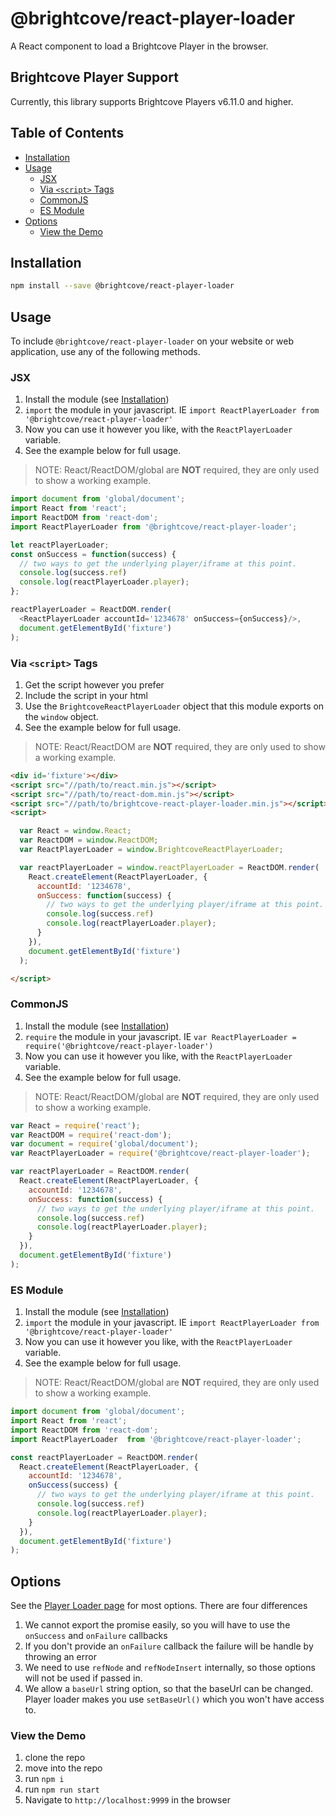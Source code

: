 # @brightcove/react-player-loader
A React component to load a Brightcove Player in the browser.

## Brightcove Player Support
Currently, this library supports Brightcove Players v6.11.0 and higher.

## Table of Contents

<!-- START doctoc generated TOC please keep comment here to allow auto update -->
<!-- DON'T EDIT THIS SECTION, INSTEAD RE-RUN doctoc TO UPDATE -->


- [Installation](#installation)
- [Usage](#usage)
  - [JSX](#jsx)
  - [Via `<script>` Tags](#via-script-tags)
  - [CommonJS](#commonjs)
  - [ES Module](#es-module)
- [Options](#options)
  - [View the Demo](#view-the-demo)

<!-- END doctoc generated TOC please keep comment here to allow auto update -->

## Installation

```sh
npm install --save @brightcove/react-player-loader
```

## Usage

To include `@brightcove/react-player-loader` on your website or web application, use any of the following methods.

### JSX

1. Install the module (see [Installation](##Installation))
2. `import` the module in your javascript. IE `import ReactPlayerLoader from '@brightcove/react-player-loader'`
3. Now you can use it however you like, with the `ReactPlayerLoader` variable.
4. See the example below for full usage.

> NOTE: React/ReactDOM/global are **NOT** required, they are only used to show a working example.

```js
import document from 'global/document';
import React from 'react';
import ReactDOM from 'react-dom';
import ReactPlayerLoader from '@brightcove/react-player-loader';

let reactPlayerLoader;
const onSuccess = function(success) {
  // two ways to get the underlying player/iframe at this point.
  console.log(success.ref)
  console.log(reactPlayerLoader.player);
};

reactPlayerLoader = ReactDOM.render(
  <ReactPlayerLoader accountId='1234678' onSuccess={onSuccess}/>,
  document.getElementById('fixture')
);

```

### Via `<script>` Tags

1. Get the script however you prefer
2. Include the script in your html
3. Use the `BrightcoveReactPlayerLoader` object that this module exports on the `window` object.
4. See the example below for full usage.

> NOTE: React/ReactDOM are **NOT** required, they are only used to show a working example.

```html
<div id='fixture'></div>
<script src="//path/to/react.min.js"></script>
<script src="//path/to/react-dom.min.js"></script>
<script src="//path/to/brightcove-react-player-loader.min.js"></script>
<script>

  var React = window.React;
  var ReactDOM = window.ReactDOM;
  var ReactPlayerLoader = window.BrightcoveReactPlayerLoader;

  var reactPlayerLoader = window.reactPlayerLoader = ReactDOM.render(
    React.createElement(ReactPlayerLoader, {
      accountId: '1234678',
      onSuccess: function(success) {
        // two ways to get the underlying player/iframe at this point.
        console.log(success.ref)
        console.log(reactPlayerLoader.player);
      }
    }),
    document.getElementById('fixture')
  );

</script>
```

### CommonJS

1. Install the module (see [Installation](##Installation))
2. `require` the module in your javascript. IE `var ReactPlayerLoader = require('@brightcove/react-player-loader')`
3. Now you can use it however you like, with the `ReactPlayerLoader` variable.
4. See the example below for full usage.

> NOTE: React/ReactDOM/global are **NOT** required, they are only used to show a working example.

```js
var React = require('react');
var ReactDOM = require('react-dom');
var document = require('global/document');
var ReactPlayerLoader = require('@brightcove/react-player-loader');

var reactPlayerLoader = ReactDOM.render(
  React.createElement(ReactPlayerLoader, {
    accountId: '1234678',
    onSuccess: function(success) {
      // two ways to get the underlying player/iframe at this point.
      console.log(success.ref)
      console.log(reactPlayerLoader.player);
    }
  }),
  document.getElementById('fixture')
);

```

### ES Module

1. Install the module (see [Installation](##Installation))
2. `import` the module in your javascript. IE `import ReactPlayerLoader from '@brightcove/react-player-loader'`
3. Now you can use it however you like, with the `ReactPlayerLoader` variable.
4. See the example below for full usage.

> NOTE: React/ReactDOM/global are **NOT** required, they are only used to show a working example.

```js
import document from 'global/document';
import React from 'react';
import ReactDOM from 'react-dom';
import ReactPlayerLoader  from '@brightcove/react-player-loader';

const reactPlayerLoader = ReactDOM.render(
  React.createElement(ReactPlayerLoader, {
    accountId: '1234678',
    onSuccess(success) {
      // two ways to get the underlying player/iframe at this point.
      console.log(success.ref)
      console.log(reactPlayerLoader.player);
    }
  }),
  document.getElementById('fixture')
);

```

## Options
See the [Player Loader page](https://github.com/brightcove/player-loader#parameters) for most options. There are four differences
1. We cannot export the promise easily, so you will have to use the `onSuccess` and `onFailure` callbacks
2. If you don't provide an `onFailure` callback the failure will be handle by throwing an error
3. We need to use `refNode` and `refNodeInsert` internally, so those options will not be used if passed in.
4. We allow a `baseUrl` string option, so that the baseUrl can be changed. Player loader makes you use `setBaseUrl()` which you won't have access to.

### View the Demo
1. clone the repo
2. move into the repo
3. run `npm i`
4. run `npm run start`
5. Navigate to `http://localhost:9999` in the browser

[react]: https://www.npmjs.com/package/react
[react-dom]: https://www.npmjs.com/package/react-dom
